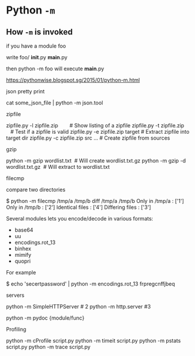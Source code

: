 # Python `-m`

<!--
ID: 49ad00e1-9fdf-47b6-85f9-6bb4c45edb7d
Status: publish
Date: 2017-05-30T13:19:00
Modified: 2017-05-30T13:19:00
wp_id: 688
-->

## How `-m` is invoked

if you have a module foo

write
foo/
    __init__.py
    __main__.py

then python -m foo will execute __main__.py

https://pythonwise.blogspot.sg/2015/01/python-m.html

json pretty print

cat some_json_file | python -m json.tool

zipfile

zipfile.py -l zipfile.zip        # Show listing of a zipfile
zipfile.py -t zipfile.zip        # Test if a zipfile is valid
zipfile.py -e zipfile.zip target # Extract zipfile into target dir
zipfile.py -c zipfile.zip src ... # Create zipfile from sources

gzip

python -m gzip wordlist.txt  # Will create wordlist.txt.gz
python -m gzip -d wordlist.txt.gz  # Will extract to wordlist.txt

filecmp

compare two directories

$ python -m filecmp /tmp/a /tmp/b
diff /tmp/a /tmp/b
Only in /tmp/a : ['1']
Only in /tmp/b : ['2']
Identical files : ['4']
Differing files : ['3']


Several modules lets you encode/decode in various formats:
- base64
- uu
- encodings.rot_13
- binhex
- mimify
- quopri

For example

$ echo 'secertpassword' | python -m encodings.rot_13
frpregcnffjbeq

servers

python -m SimpleHTTPServer # 2
python -m http.server #3

python -m pydoc {module/func}

Profiling

python -m cProfile script.py
python -m timeit script.py
python -m pstats script.py
python -m trace script.py
